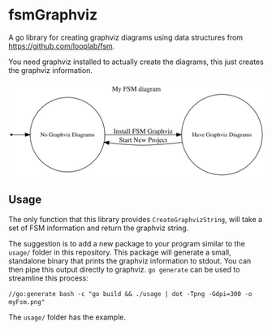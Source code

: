 # fsmGraphviz

A go library for creating graphviz diagrams using data structures from <https://github.com/looplab/fsm>.

You need graphviz installed to actually create the diagrams, this just creates the graphviz information.

![fsm example](myFsm.png "fsm example")

## Usage

The only function that this library provides `CreateGraphvizString`, will take a set of FSM information and return the graphviz string. 

The suggestion is to add a new package to your program similar to the `usage/` folder in this repository. This package will generate a small, standalone binary that prints the graphviz information to stdout. You can then pipe this output directly to graphviz. `go generate` can be used to streamline this process:

    //go:generate bash -c "go build && ./usage | dot -Tpng -Gdpi=300 -o myFsm.png"

The `usage/` folder has the example.

